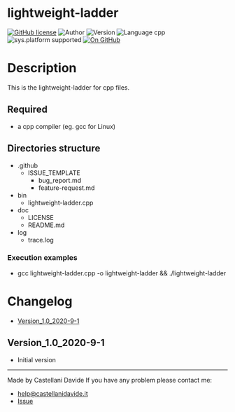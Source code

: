 # lightweight-ladder
[![GitHub license](https://img.shields.io/badge/licence-GNU-green?style=flat)](https://github.com/CastellaniDavide/lightweight-ladder/blob/master/LICENSE) ![Author](https://img.shields.io/badge/author-Castellani%20Davide-green?style=flat) ![Version](https://img.shields.io/badge/version-v01.01-blue?style=flat) ![Language cpp](https://img.shields.io/badge/language-cpp-yellowgreen?style=flat) ![sys.platform supported](https://img.shields.io/badge/OS%20platform%20supported-All-blue?style=flat) [![On GitHub](https://img.shields.io/badge/on%20GitHub-True-green?style=flat&logo=github)](https://github.com/CastellaniDavide/lightweight-ladder)

# Description
This is the lightweight-ladder for cpp files.

## Required
 - a cpp compiler (eg. gcc for Linux)
 

## Directories structure
 - .github
   - ISSUE_TEMPLATE
     - bug_report.md
     - feature-request.md
 - bin
	 - lightweight-ladder.cpp
 - doc
   - LICENSE
   - README.md
 - log
	 - trace.log
   
### Execution examples
 - gcc lightweight-ladder.cpp -o lightweight-ladder && ./lightweight-ladder

# Changelog
 - [Version_1.0_2020-9-1](#Version_10_2020-9-1)


## Version_1.0_2020-9-1
 - Initial version

---
Made by Castellani Davide 
If you have any problem please contact me:
- help@castellanidavide.it
- [Issue](https://github.com/CastellaniDavide/lightweight-ladder/issues)
